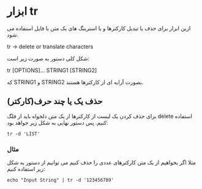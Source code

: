 # ابزار tr 
ازین ابزار برای حذف یا تبدیل کارکترها و یا استرینگ های یک متن یا فایل استفاده می شود.

tr -> delete or translate characters

شکل کلی دستور به صورت زیر است:

tr [OPTIONS]... STRING1 [STRING2]

که STRING1 و STRING2 بصورت آرایه ای از کارکترها هستند.

## حذف یک یا چند حرف(کارکتر)
برای حذف کردن یک لیست از کارکترها از یک متن دلخواه باید از فلگ delete استفاده کنیم. پس دستور نهایی به شکل زیر خواهد بود:
```shell
tr -d 'LIST'
```
### مثال
مثلا اگر بخواهیم از یک متن کارکترهای عددی را حذف کنیم می توانیم از دستور به شکل زیر استفاده کنیم:
```shell
echo "Input String" | tr -d '123456789'
```